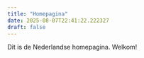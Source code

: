 ```yaml
---
title: "Homepagina"
date: 2025-08-07T22:41:22.222327
draft: false
---
```


Dit is de Nederlandse homepagina. Welkom!
